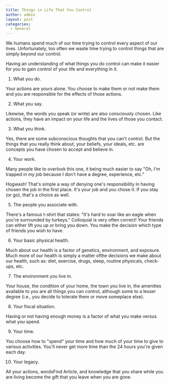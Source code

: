 ```yaml
---
title: Things in Life That You Control
author: admin
layout: post
categories:
  - General
---
```

We humans spend much of our time trying to control every aspect of our lives. Unfortunately, too often we waste time trying to control things that are simply beyond our control.

Having an understanding of what things you do control can make it easier for you to gain control of your life and everything in it.

1. What you do.

Your actions are yours alone. You choose to make them or not make them and you are responsible for the effects of those actions.

2. What you say.

Likewise, the words you speak (or write) are also consciously chosen. Like actions, they have an impact on your life and the lives of those you contact.

3. What you think. 

Yes, there are some subconscious thoughts that you can't control. But the things that you really think about, your beliefs, your ideals, etc. are concepts you have chosen to accept and believe in.

4. Your work.

Many people like to overlook this one, it being much easier to say "Oh, I'm trapped in my job because I don't have a degree, experience, etc."

Hogwash! That's simple a way of denying one's responsibility in having chosen the job in the first place. It's your job and you chose it. If you stay (or go), that's a choice as well.

5. The people you associate with.

There's a famous t-shirt that states: "It's hard to soar like an eagle when you're surrounded by turkeys." Colloquial is very often correct! Your friends can either lift you up or bring you down. You make the decision which type of friends you wish to have.

6. Your basic physical health. 

Much about our health is a factor of genetics, environment, and exposure. Much more of our health is simply a matter ofthe decisions we make about our health, such as: diet, exercise, drugs, sleep, routine physicals, check-ups, etc.

7. The environment you live in.

Your house, the condition of your home, the town you live in, the amenities available to you are all things you can control, although some to a lesser degree (i.e., you decide to tolerate them or move someplace else).

8. Your fiscal situation.

Having or not having enough money is a factor of what you make versus what you spend.

9. Your time. 

You choose how to "spend" your time and how much of your time to give to various activities. You'll never get more time than the 24 hours you're given each day.

10. Your legacy. 

All your actions, wordsFind Article, and knowledge that you share while you are living become the gift that you leave when you are gone.
